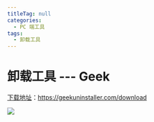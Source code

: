 ```yaml
---
titleTag: null
categories: 
  - PC 端工具
tags: 
  - 卸载工具
---
```

# 卸载工具 --- Geek

[下载地址](https://geekuninstaller.com/download)：https://geekuninstaller.com/download

![](https://pupper.com.cn/img/20220726113011.png)
